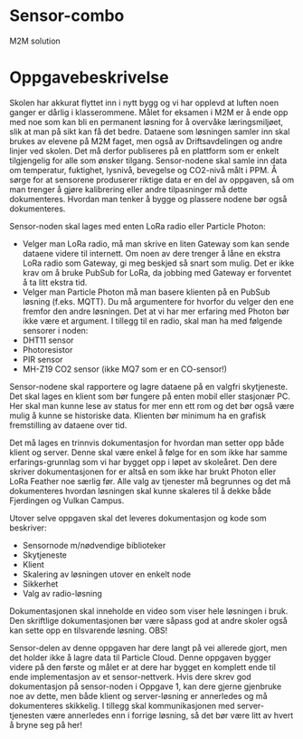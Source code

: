 # Sensor-combo
M2M solution


# Oppgavebeskrivelse
Skolen har akkurat flyttet inn i nytt bygg og vi har opplevd at luften noen ganger er dårlig i klasserommene. Målet for eksamen i M2M er å ende opp med noe som kan bli
en permanent løsning for å overvåke læringsmiljøet, slik at man på sikt kan få det bedre. Dataene som løsningen samler inn skal brukes av elevene på M2M faget, men
også av Driftsavdelingen og andre linjer ved skolen. Det må derfor publiseres på en plattform som er enkelt tilgjengelig for alle som ønsker tilgang.
Sensor-nodene skal samle inn data om temperatur, fuktighet, lysnivå, bevegelse og CO2-nivå målt i PPM. Å sørge for at sensorene produserer riktige data er en del av
oppgaven, så om man trenger å gjøre kalibrering eller andre tilpasninger må dette dokumenteres. Hvordan man tenker å bygge og plassere nodene bør også
dokumenteres.

Sensor-noden skal lages med enten LoRa radio eller Particle Photon:
- Velger man LoRa radio, må man skrive en liten Gateway som kan sende dataene videre til internett. Om noen av dere trenger å låne en ekstra LoRa radio som Gateway,
gi meg beskjed så snart som mulig. Det er ikke krav om å bruke PubSub for LoRa, da jobbing med Gateway er forventet å ta litt ekstra tid.
- Velger man Particle Photon må man basere klienten på en PubSub løsning (f.eks. MQTT).
Du må argumentere for hvorfor du velger den ene fremfor den andre løsningen. Det at vi har mer erfaring med Photon bør ikke være et argument.
I tillegg til en radio, skal man ha med følgende sensorer i noden:
- DHT11 sensor
- Photoresistor
- PIR sensor
- MH-Z19 CO2 sensor (ikke MQ7 som er en CO-sensor!)

Sensor-nodene skal rapportere og lagre dataene på en valgfri skytjeneste. Det skal lages en klient som bør fungere på enten mobil eller stasjonær PC. Her skal man
kunne lese av status for mer enn ett rom og det bør også være mulig å kunne se historiske data. Klienten bør minimum ha en grafisk fremstilling av dataene over tid.

Det må lages en trinnvis dokumentasjon for hvordan man setter opp både klient og server. Denne skal være enkel å følge for en som ikke har samme erfarings-grunnlag
som vi har bygget opp i løpet av skoleåret. Den dere skriver dokumentasjonen for er altså en som ikke har brukt Photon eller LoRa Feather noe særlig før. Alle valg av
tjenester må begrunnes og det må dokumenteres hvordan løsningen skal kunne skaleres til å dekke både Fjerdingen og Vulkan Campus. 

Utover selve oppgaven skal det leveres dokumentasjon og kode som beskriver:
- Sensornode m/nødvendige biblioteker
- Skytjeneste
- Klient
- Skalering av løsningen utover en enkelt node
- Sikkerhet
- Valg av radio-løsning

Dokumentasjonen skal inneholde en video som viser hele løsningen i bruk. Den skriftlige dokumentasjonen bør være såpass god at andre skoler også kan sette opp en
tilsvarende løsning.
OBS!

Sensor-delen av denne oppgaven har dere langt på vei allerede gjort, men det holder ikke å lagre data til Particle Cloud. Denne oppgaven bygger videre på den første og
målet er at dere har bygget en komplett ende til ende implementasjon av et sensor-nettverk. Hvis dere skrev god dokumentasjon på sensor-noden i Oppgave 1, kan dere
gjerne gjenbruke noe av dette, men både klient og server-løsning er annerledes og må dokumenteres skikkelig. I tillegg skal kommunikasjonen med server-tjenesten være
annerledes enn i forrige løsning, så det bør være litt av hvert å bryne seg på her!
